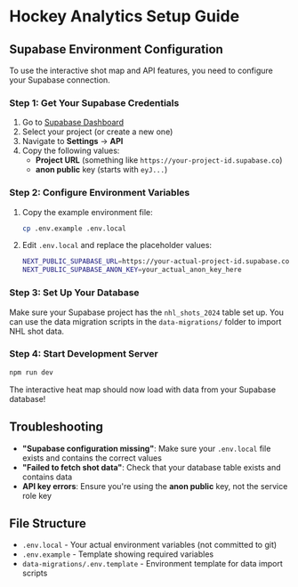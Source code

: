 # Hockey Analytics Setup Guide

## Supabase Environment Configuration

To use the interactive shot map and API features, you need to configure your Supabase connection.

### Step 1: Get Your Supabase Credentials

1. Go to [Supabase Dashboard](https://app.supabase.com)
2. Select your project (or create a new one)
3. Navigate to **Settings** → **API**
4. Copy the following values:
   - **Project URL** (something like `https://your-project-id.supabase.co`)
   - **anon public** key (starts with `eyJ...`)

### Step 2: Configure Environment Variables

1. Copy the example environment file:
   ```bash
   cp .env.example .env.local
   ```

2. Edit `.env.local` and replace the placeholder values:
   ```bash
   NEXT_PUBLIC_SUPABASE_URL=https://your-actual-project-id.supabase.co
   NEXT_PUBLIC_SUPABASE_ANON_KEY=your_actual_anon_key_here
   ```

### Step 3: Set Up Your Database

Make sure your Supabase project has the `nhl_shots_2024` table set up. You can use the data migration scripts in the `data-migrations/` folder to import NHL shot data.

### Step 4: Start Development Server

```bash
npm run dev
```

The interactive heat map should now load with data from your Supabase database!

## Troubleshooting

- **"Supabase configuration missing"**: Make sure your `.env.local` file exists and contains the correct values
- **"Failed to fetch shot data"**: Check that your database table exists and contains data
- **API key errors**: Ensure you're using the **anon public** key, not the service role key

## File Structure

- `.env.local` - Your actual environment variables (not committed to git)
- `.env.example` - Template showing required variables
- `data-migrations/.env.template` - Environment template for data import scripts
